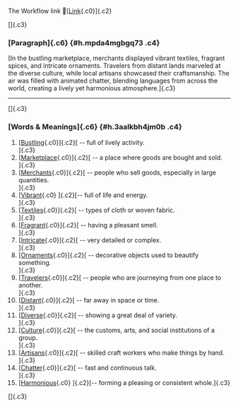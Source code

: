 The Workflow link
👏[[Link](https://www.google.com/url?q=http://www.google.com&sa=D&source=editors&ust=1755769805236474&usg=AOvVaw2cspMvvjEXbASlw9nKsJLZ){.c0}]{.c2}

[]{.c3}

### [Paragraph]{.c6} {#h.mpda4mgbgq73 .c4}

[In the bustling marketplace, merchants displayed vibrant textiles,
fragrant spices, and intricate ornaments. Travelers from distant lands
marveled at the diverse culture, while local artisans showcased their
craftsmanship. The air was filled with animated chatter, blending
languages from across the world, creating a lively yet harmonious
atmosphere.]{.c3}

------------------------------------------------------------------------

[]{.c3}

### [Words & Meanings]{.c6} {#h.3aalkbh4jm0b .c4}

1.  [[Bustling](https://www.google.com/url?q=http://www.google.com&sa=D&source=editors&ust=1755769805237808&usg=AOvVaw1oEgZ3K7UBTxqu0gaGg_u7){.c0}]{.c2}[ --
    full of lively activity.\
    ]{.c3}
2.  [[Marketplace](https://www.google.com/url?q=http://www.google.com&sa=D&source=editors&ust=1755769805238068&usg=AOvVaw3Tz1rA59jAmcED5UwefKMg){.c0}]{.c2}[ --
    a place where goods are bought and sold.\
    ]{.c3}
3.  [[Merchants](https://www.google.com/url?q=http://www.google.com&sa=D&source=editors&ust=1755769805238259&usg=AOvVaw3loHkA2JnFuP51A4iHymQ1){.c0}]{.c2}[ --
    people who sell goods, especially in large quantities.\
    ]{.c3}
4.  [[Vibrant](https://www.google.com/url?q=http://www.google.com&sa=D&source=editors&ust=1755769805238476&usg=AOvVaw3ZH3Vx-FJV2CvsaGOZWfig){.c0}
    ]{.c2}[-- full of life and energy.\
    ]{.c3}
5.  [[Textiles](https://www.google.com/url?q=http://www.google.com&sa=D&source=editors&ust=1755769805238646&usg=AOvVaw2VSpn1iCoYVllGLDIrKNc5){.c0}]{.c2}[ --
    types of cloth or woven fabric.\
    ]{.c3}
6.  [[Fragrant](https://www.google.com/url?q=http://www.google.com&sa=D&source=editors&ust=1755769805238819&usg=AOvVaw0xiWylZdzM5GtFOmrHB1qN){.c0}]{.c2}[ --
    having a pleasant smell.\
    ]{.c3}
7.  [[Intricate](https://www.google.com/url?q=http://www.google.com&sa=D&source=editors&ust=1755769805238980&usg=AOvVaw3F99oQ1WvkhFBUkxpEUNw1){.c0}]{.c2}[ --
    very detailed or complex.\
    ]{.c3}
8.  [[Ornaments](https://www.google.com/url?q=http://www.google.com&sa=D&source=editors&ust=1755769805239131&usg=AOvVaw1w8QQ7NRGLq9ldisXk32u3){.c0}]{.c2}[ --
    decorative objects used to beautify something.\
    ]{.c3}
9.  [[Travelers](https://www.google.com/url?q=http://www.google.com&sa=D&source=editors&ust=1755769805239321&usg=AOvVaw12hGPrZ2rZ1oyowxd-_q36){.c0}]{.c2}[ --
    people who are journeying from one place to another.\
    ]{.c3}
10. [[Distant](https://www.google.com/url?q=http://www.google.com&sa=D&source=editors&ust=1755769805239539&usg=AOvVaw1ummRLo0Avlva92IUR0q4I){.c0}]{.c2}[ --
    far away in space or time.\
    ]{.c3}
11. [[Diverse](https://www.google.com/url?q=http://www.google.com&sa=D&source=editors&ust=1755769805239701&usg=AOvVaw1Y5K9tGiy9TBYjRIG2jI39){.c0}]{.c2}[ --
    showing a great deal of variety.\
    ]{.c3}
12. [[Culture](https://www.google.com/url?q=http://www.google.com&sa=D&source=editors&ust=1755769805239868&usg=AOvVaw3B1N5G-iDnFAy2nt3sYHjS){.c0}]{.c2}[ --
    the customs, arts, and social institutions of a group.\
    ]{.c3}
13. [[Artisans](https://www.google.com/url?q=http://www.google.com&sa=D&source=editors&ust=1755769805240067&usg=AOvVaw2-Rp3kc-t3nB4V25B_3ISD){.c0}]{.c2}[ --
    skilled craft workers who make things by hand.\
    ]{.c3}
14. [[Chatter](https://www.google.com/url?q=http://www.google.com&sa=D&source=editors&ust=1755769805240251&usg=AOvVaw0Leb-FQhTpIoaauL2O3w59){.c0}]{.c2}[ --
    fast and continuous talk.\
    ]{.c3}
15. [[Harmonious](https://www.google.com/url?q=http://www.google.com&sa=D&source=editors&ust=1755769805240418&usg=AOvVaw3Qw5Yi_GZgEGZooZf0Ajgq){.c0}
    ]{.c2}[-- forming a pleasing or consistent whole.]{.c3}

[]{.c3}
